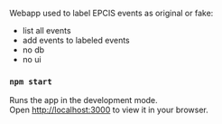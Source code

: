 Webapp used to label EPCIS events as original or fake:
- list all events
- add events to labeled events
- no db
- no ui

### `npm start`

Runs the app in the development mode.\
Open [http://localhost:3000](http://localhost:3000) to view it in your browser.

